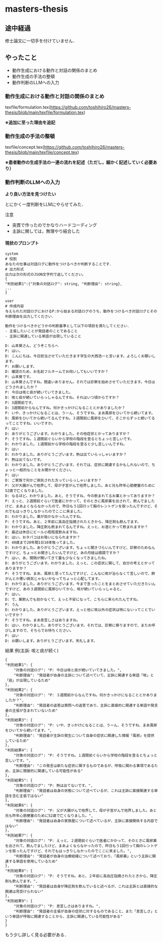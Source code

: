 # masters-thesis

## 途中経過
修士論文に一切手を付けていません．

## やったこと
- 動作生成における動作と対話の関係のまとめ
- 動作生成の手法の整頓
- 動作判断のLLMへの入力

### 動作生成における動作と対話の関係のまとめ
texfile/formulation.tex(https://github.com/toshihiro26/masters-thesis/blob/main/texfile/formulation.tex)

**※追加に至った理由を追記**

### 動作生成の手法の整頓
texfile/concept.tex(https://github.com/toshihiro26/masters-thesis/blob/main/texfile/concept.tex)

**※患者動作の生成手法の一連の流れを記述（ただし，細かく記述していく必要あり）**

### 動作判断のLLMへの入力
**より良い方法を見つけたい**

とにかく一度判断をLLMにやらせてみた．  

注意  
- 突貫で作ったのでかなりハードコーディング
- 主訴に関しては，無理やり結合した

#### 現状のプロンプト
~~~
system 
# 役割
あなたの仕事は対話ログに動作をつけるべきか判断することです．
# 出力形式
出力は次の形式のJSON文字列で返してください。
{
"判別結果1":{"対象の対話ログ": string, "判断理由": string},
...
}
~~~
~~~
user
# 作成内容
与えられた対話ログにおけるP:から始まる対話ログのうち，動作をつけるべき対話ログとその判断理由を出力してください．

動作をつけるべきかどうかの判断基準として以下の項目を満たしてください．
- 主張したいことが発話者のことであること
- 主訴に関連している単語が出現していること 
~~~
~~~
D: 山本葵さん、どうぞこちらへ
P: はい。
D: こんにちは。今日担当させていただきます学生の大西浩一と言います。よろしくお願いします。
P: お願いします。
D: 確認のため、お名前フルネームでお伺いしてもいいですか？　
P: 山本葵です。
D: 山本葵さんですね。間違いありません。それでは診察を始めさせていただきます。今日はどうされましたか？
P: 今日は咳と痰が続いていてきました。
D: 咳と痰が続いていらっしゃるんですね。それはいつ頃からですか？
P: 3週間前です。
D: 3週間前からなんですね。何かきっかけになることとかありましたか？
P: いや、きっかけになることは、うーん、そうですね、まあ風邪をひいてから続いてます。
D: 風邪をひいてから続いてるんですね。３週間前に風邪をひいて、そこからずっと続いてるってことですね。いいですか。
P: はい
D: ありがとうございます。わかりました。その他症状とかってありますか？
P: そうですね。１週間前ぐらいから学校の階段を登るとちょっと苦しいです。
D: わかりました。１週間前から学校の階段を登ると少し苦しいんですね。
P: はい
D: わかりました。ありがとうございます。熱は出ていらっしゃいますか？
P: 熱は出てないです。
D: わかりました。ありがとうございます。それでは、症状に関連するかもしれないので、ちょっと一般的なことをお聞かせください。
P: はい
D: ご家族で何かご病気された方っていらっしゃいますか？
P: 父が大腸がんで他界して、母が子宮がんで他界しました。あと兄も昨年心筋梗塞のために52歳で亡くなりました。
D: なるほど。わかりました。あと、そうですね、今の飲まれてるお薬とかってありますか？
P: えっと、２週間前ぐらいで医者にかかって、そのときに風邪薬を出されて、飲んでましたけど、まあよくならなかったので、昨日もう1回行って胸のレントゲンを取ったんですけど、それでもはっきりしなかったのでここに来ました。
D: わかりました。薬が効かなかったんですね。
P: そうですね。あと、２年前に高血圧指摘されたときから、降圧剤も飲んでます。
D: わかりました。降圧剤も飲まれてるんですね。えっと、お酒とかって飲まれますか？
P: 最近は休日にビール小瓶程度飲みますね。
D: はい。おタバコはお吸いになられますか？
P: 40歳まで20年間1日10本吸ってました。
D: わかりました。ありがとうございます。ちょっと聞きづらいんですけど、診察のためなんですけど、ちょっとお聞きしたいんですけど、あの月経は順調ですか？
P: はい、あ、間隔が開いてきて量も少なくなってきましたね。
D: ありがとうございます。わかりました。えっと、この症状に関して、自分の考えとかってありますか？
P: そうですね。まあ、風邪と思ってたんですけど、こんなに咳が治らなくて苦しいので、肺がんとか悪い病気じゃないかなってちょっと心配してます。
D: わかりました。ありがとうございます。今まで言ったことをまとめさせていただきたいんですけど、あの３週間前に風邪ひいてから、咳が続いていらっしゃると。
P: はい。
D: で、薬飲んでも効かなくて、えっと不安になって、こちらに来られたんですね。
P: うん
D: わかりました。ありがとうございます。えっと他に咳以外の症状は特にないってことでいいですか？
P: そうですね。まあ息苦しさはありますね。
D: はい、わかりました。ありがとうございます。それでは、診察に移りますので、またお呼びしますので、そちらでお待ちください。
P: はい
D: お願いします。ありがとうございます。失礼します。

~~~

結果
例(主訴: 咳と痰が続く)
~~~
{
"判別結果1": {
    "対象の対話ログ": "P: 今日は咳と痰が続いていてきました。",
    "判断理由": "発話者が自身の主訴について述べていて、主訴に関連する単語「咳」と「痰」が出現しているため"
},
"判別結果2": {
    "対象の対話ログ": "P: ３週間前からなんですね。何かきっかけになることとかありましたか？",
    "判断理由": "発話者の返答は質問への返答であり、主訴に直接的に関連する単語や発言者の主張が含まれていないため"
},
"判別結果3": {
    "対象の対話ログ": "P: いや、きっかけになることは、うーん、そうですね、まあ風邪をひいてから続いてます。",
    "判断理由": "発話者が主訴の発生について自身の症状に関連した情報「風邪」を提供しているため"
},
"判別結果4": {
    "対象の対話ログ": "P: そうですね。１週間前ぐらいから学校の階段を登るとちょっと苦しいです。",
    "判断理由": "この発言は新たな症状に関するものであるが、呼吸に関わる事項であるため、主訴に間接的に関連している可能性がある"
},
"判別結果5": {
    "対象の対話ログ": "P: 熱は出てないです。",
    "判断理由": "発話者は自身の状態について述べているが、これは主訴に直接関連する単語を含む主張ではない"
},
"判別結果6": {
    "対象の対話ログ": "P: 父が大腸がんで他界して、母が子宮がんで他界しました。あと兄も昨年心筋梗塞のために52歳で亡くなりました。",
    "判断理由": "発話者は自身の家族歴について述べているが、主訴に直接関係する内容ではない"
},
"判別結果7": {
    "対象の対話ログ": "P: えっと、２週間前ぐらいで医者にかかって、そのときに風邪薬を出されて、飲んでましたけど、まあよくならなかったので、昨日もう1回行って胸のレントゲンを取ったんですけど、それでもはっきりしなかったのでここに来ました。",
    "判断理由": "発話者が自身の治療経緯について述べており、「風邪薬」という主訴に関連する単語を使用しているため"
},
"判別結果8": {
    "対象の対話ログ": "P: そうですね。あと、２年前に高血圧指摘されたときから、降圧剤も飲んでます。",
    "判断理由": "発話者は自身が降圧剤を飲んでいると述べるが、これは主訴とは直接的な関連は見受けられない"
},
"判別結果9": {
    "対象の対話ログ": "P: 息苦しさはありますね。",
    "判断理由": "発話者の主張が自身の症状に対するものであること、また「息苦しさ」という単語が呼吸に関連することから、主訴に関連している可能性がある"
}
}
~~~

もう少し詳しく見る必要がある．

